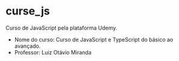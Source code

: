 # curse_js
Curso de JavaScript pela plataforma Udemy.

- Nome do curso: Curso de JavaScript e TypeScript do básico ao avançado.
- Professor: Luiz Otávio Miranda


